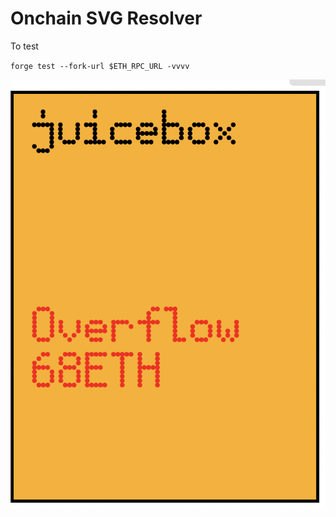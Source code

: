 # Onchain SVG Resolver

To test

`forge test --fork-url $ETH_RPC_URL -vvvv`



![](screenshot.png)


